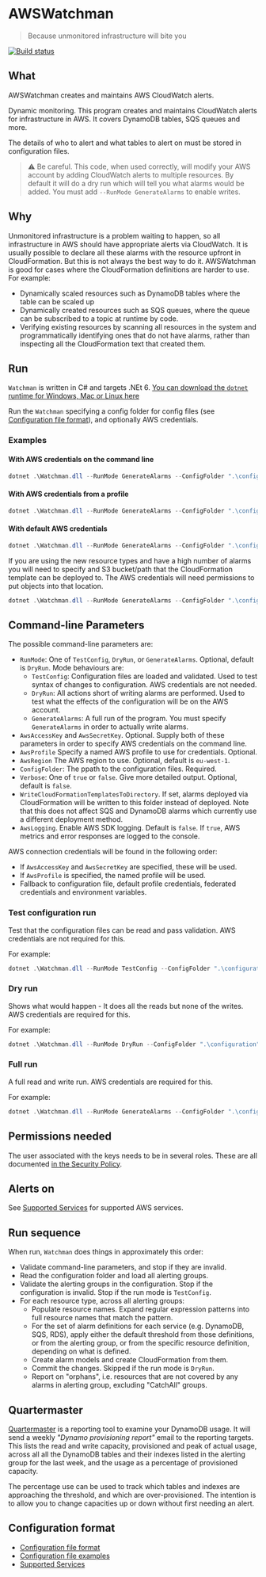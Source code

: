 # AWSWatchman

> Because unmonitored infrastructure will bite you

[![Build status](https://github.com/justeat/AwsWatchman/workflows/build/badge.svg?branch=main&event=push)](https://github.com/justeat/AwsWatchman/actions?query=workflow%3Abuild+branch%3Amain+event%3Apush)

## What

AWSWatchman creates and maintains AWS CloudWatch alerts.

Dynamic monitoring. This program creates and maintains CloudWatch alerts for infrastructure in AWS. It covers DynamoDB tables, SQS queues and more.

The details of who to alert and what tables to alert on must be stored in configuration files.

> :warning: Be careful. This code, when used correctly, will modify your AWS account by adding CloudWatch alerts to multiple resources. By default it will do a dry run which will tell you what alarms would be added. You must add `--RunMode GenerateAlarms` to enable writes.

## Why

Unmonitored infrastructure is a problem waiting to happen, so all infrastructure in AWS should have appropriate alerts via CloudWatch. It is usually possible to declare all these alarms with the resource upfront in CloudFormation. But this is not always the best way to do it. AWSWatchman is good for cases where the CloudFormation definitions are harder to use. For example:

- Dynamically scaled resources such as DynamoDB tables where the table can be scaled up
- Dynamically created resources such as SQS queues, where the queue can be subscribed to a topic at runtime by code.
- Verifying existing resources by scanning all resources in the system and programmatically identifying ones that do not have alarms, rather than inspecting all the CloudFormation text that created them.

## Run

`Watchman` is written in C# and targets .NEt 6. [You can download the `dotnet` runtime for Windows, Mac or Linux here](https://dotnet.microsoft.com/download)

Run the `Watchman` specifying a config folder for config files (see [Configuration file format](ConfigurationFileFormat.md)), and optionally AWS credentials.

### Examples

#### With AWS credentials on the command line

```ps1
dotnet .\Watchman.dll --RunMode GenerateAlarms --ConfigFolder ".\configuration"  --AwsAccessKey AKABC123 --AwsSecretKey abcd1234
```

#### With AWS credentials from a profile

```ps1
dotnet .\Watchman.dll --RunMode GenerateAlarms --ConfigFolder ".\configuration"  --AwsProfile prod
```

#### With default AWS credentials

```ps1
dotnet .\Watchman.dll --RunMode GenerateAlarms --ConfigFolder ".\configuration"
```

If you are using the new resource types and have a high number of alarms you will need to specify and S3 bucket/path that the CloudFormation template can be deployed to. The AWS credentials will need permissions to put objects into that location.

```ps1
dotnet .\Watchman.dll --RunMode GenerateAlarms --ConfigFolder ".\configuration" --TemplateS3Path "s3://je-deployments-qa21/watchman"
```

## Command-line Parameters

The possible command-line parameters are:

- `RunMode`: One of `TestConfig`, `DryRun`, or `GenerateAlarms`. Optional, default is `DryRun`. Mode behaviours are:
  - `TestConfig`: Configuration files are loaded and validated. Used to test syntax of changes to configuration. AWS credentials are not needed.
  - `DryRun`: All actions short of writing alarms are performed. Used to test what the effects of the configuration will be on the AWS account.
  - `GenerateAlarms`: A full run of the program. You must specify `GenerateAlarms` in order to actually write alarms.
- `AwsAccessKey` and `AwsSecretKey`. Optional. Supply both of these parameters in order to specify AWS credentials on the command line.
- `AwsProfile` Specify a named AWS profile to use for credentials. Optional.
- `AwsRegion` The AWS region to use. Optional, default is `eu-west-1`.
- `ConfigFolder`: The ppath to the configuration files. Required.
- `Verbose`: One of `true` or `false`. Give more detailed output. Optional, default is `false`.
- `WriteCloudFormationTemplatesToDirectory`. If set, alarms deployed via CloudFormation will be written to this folder instead of deployed. Note that this does not affect SQS and DynamoDB alarms which currently use a different deployment method.
- `AwsLogging`. Enable AWS SDK logging. Default is `false`. If `true`, AWS metrics and error responses are logged to the console.

AWS connection credentials will be found in the following order:

- If `AwsAccessKey` and `AwsSecretKey` are specified, these will be used.
- If `AwsProfile` is specified, the named profile will be used.
- Fallback to configuration file, default profile credentials, federated credentials and environment variables.

### Test configuration run

Test that the configuration files can be read and pass validation. AWS credentials are not required for this.

For example:

```ps1
dotnet .\Watchman.dll --RunMode TestConfig --ConfigFolder ".\configuration"
```

### Dry run

Shows what would happen - It does all the reads but none of the writes. AWS credentials are required for this.

For example:

```ps1
dotnet .\Watchman.dll --RunMode DryRun --ConfigFolder ".\configuration" --AwsAccessKey AKABC123 --AwsSecretKey abc123 --Verbose true
```

### Full run

A full read and write run. AWS credentials are required for this.

For example:

```ps1
dotnet .\Watchman.dll --RunMode GenerateAlarms --ConfigFolder ".\configuration" --AwsAccessKey AKABC123 --AwsSecretKey abc123
```

## Permissions needed

The user associated with the keys needs to be in several roles. These are all documented [in the Security Policy](SecurityPolicy.md).

## Alerts on

See [Supported Services](SupportedServices.md) for supported AWS services.

## Run sequence

When run, `Watchman` does things in approximately this order:

- Validate command-line parameters, and stop if they are invalid.
- Read the configuration folder and load all alerting groups.
- Validate the alerting groups in the configuration. Stop if the configuration is invalid. Stop if the run mode is `TestConfig`.
- For each resource type, across all alerting groups:
  - Populate resource names. Expand regular expression patterns into full resource names that match the pattern.
  - For the set of alarm definitions for each service (e.g. DynamoDB, SQS, RDS), apply either the default threshold from those definitions, or from the alerting group, or from the specific resource definition, depending on what is defined.
  - Create alarm models and create CloudFormation from them.
  - Commit the changes. Skipped if the run mode is `DryRun`.
  - Report on "orphans", i.e. resources that are not covered by any alarms in alerting group, excluding "CatchAll" groups.

## Quartermaster

[Quartermaster](Quartermaster.md) is a reporting tool to examine your DynamoDB usage. It will send a weekly _"Dynamo provisioning report"_ email to the reporting targets. This lists the read and write capacity, provisioned and peak of actual usage, across all all the DynamoDB tables and their indexes listed in the alerting group for the last week, and the usage as a percentage of provisioned capacity.

The percentage use can be used to track which tables and indexes are approaching the threshold, and which are over-provisioned. The intention is to allow you to change capacities up or down without first needing an alert.

## Configuration format

- [Configuration file format](ConfigurationFileFormat.md)
- [Configuration file examples](ConfigurationExamples.md)
- [Supported Services](SupportedServices.md)
